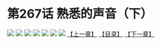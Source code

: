# 第267话 熟悉的声音（下）
![](https://mhpic.xiaomingtaiji.net/comic/D/斗破苍穹拆分版/267话/1.jpg-zymk.middle.webp)
![](https://mhpic.xiaomingtaiji.net/comic/D/斗破苍穹拆分版/267话/2.jpg-zymk.middle.webp)
![](https://mhpic.xiaomingtaiji.net/comic/D/斗破苍穹拆分版/267话/3.jpg-zymk.middle.webp)
![](https://mhpic.xiaomingtaiji.net/comic/D/斗破苍穹拆分版/267话/4.jpg-zymk.middle.webp)
![](https://mhpic.xiaomingtaiji.net/comic/D/斗破苍穹拆分版/267话/5.jpg-zymk.middle.webp)
![](https://mhpic.xiaomingtaiji.net/comic/D/斗破苍穹拆分版/267话/6.jpg-zymk.middle.webp)
![](https://mhpic.xiaomingtaiji.net/comic/D/斗破苍穹拆分版/267话/7.jpg-zymk.middle.webp)
[【上一章】](./266.md)
[【目录】](./READMD.md)
[【下一章】](./268.md)
